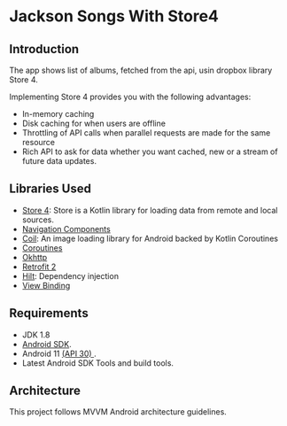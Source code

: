 # Jackson Songs With Store4


## Introduction
The app shows list of albums, fetched from the api, usin dropbox library Store 4. 

Implementing Store 4 provides you with the following advantages:
 - In-memory caching
 - Disk caching for when users are offline
 - Throttling of API calls when parallel requests are made for the same resource
 - Rich API to ask for data whether you want cached, new or a stream of future data updates.


## Libraries Used
- [Store 4](https://github.com/dropbox/Store): Store is a Kotlin library for loading data from remote and local sources.
- [Navigation Components](https://developer.android.com/guide/navigation)
- [Coil](https://github.com/coil-kt/coil): An image loading library for Android backed by Kotlin Coroutines
- [Coroutines](https://kotlinlang.org/docs/coroutines-overview.html)
- [Okhttp](https://github.com/square/okhttp)
- [Retrofit 2](http://square.github.io/retrofit/)
- [Hilt](https://developer.android.com/codelabs/android-hilt#0): Dependency injection
- [View Binding](https://developer.android.com/topic/libraries/view-binding)


## Requirements

- JDK 1.8
- [Android SDK](http://developer.android.com/sdk/index.html).
- Android 11 [(API 30) ](http://developer.android.com/tools/revisions/platforms.html).
- Latest Android SDK Tools and build tools.


## Architecture

This project follows MVVM Android architecture guidelines.




